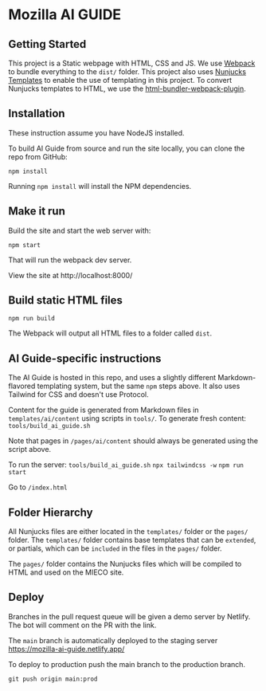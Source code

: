 # Mozilla AI GUIDE

## Getting Started

This project is a Static webpage with HTML, CSS and JS. We use [Webpack](https://webpack.js.org/) to bundle everything to the `dist/` folder. This project also uses [Nunjucks Templates](https://mozilla.github.io/nunjucks/) to enable the use of templating in this project. To convert Nunjucks templates to HTML, we use the [html-bundler-webpack-plugin](https://github.com/webdiscus/html-bundler-webpack-plugin).

## Installation
These instruction assume you have NodeJS installed.

To build AI Guide from source and run the site locally, you can
clone the repo from GitHub:

```
npm install
```

Running `npm install` will install the NPM dependencies.

## Make it run

Build the site and start the web server with:

```
npm start
```

That will run the webpack dev server.

View the site at http://localhost:8000/

## Build static HTML files

```
npm run build
```

The Webpack will output all HTML files to a folder called `dist`.

## AI Guide-specific instructions
The AI Guide is hosted in this repo, and uses a slightly different Markdown-flavored templating system, but the same `npm` steps above. It also uses Tailwind for CSS and doesn't use Protocol.

Content for the guide is generated from Markdown files in `templates/ai/content` using scripts in `tools/`.
To generate fresh content:
`tools/build_ai_guide.sh`

Note that pages in `/pages/ai/content` should always be generated using the script above.

To run the server:
`tools/build_ai_guide.sh`
`npx tailwindcss -w` 
`npm run start`

Go to `/index.html`

## Folder Hierarchy  

All Nunjucks files are either located in the `templates/` folder or the `pages/` folder.
The `templates/` folder contains base templates that can be `extended`, or partials, which can be `included` in the files in the `pages/` folder.

The `pages/` folder contains the Nunjucks files which will be compiled to HTML and used on the MIECO site.


## Deploy

Branches in the pull request queue will be given a demo server by Netlify. The bot will comment on the PR with the link.

The `main` branch is automatically deployed to the staging server https://mozilla-ai-guide.netlify.app/

To deploy to production push the main branch to the production branch.

```
git push origin main:prod
```
